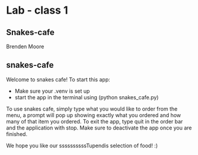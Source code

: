 # Lab - class 1

## Snakes-cafe

Brenden Moore

## snakes-cafe

Welcome to snakes cafe! To start this app:

- Make sure your .venv is set up
- start the app in the terminal using (python snakes_cafe.py)

To use snakes cafe, simply type what you would like to order from the menu, 
a prompt will pop up showing exactly what you ordered and how many of that item you ordered.
To exit the app, type quit in the order bar and the application with stop. Make sure to
deactivate the app once you are finished.

We hope you like our ssssssssssTupendis selection of food! :)